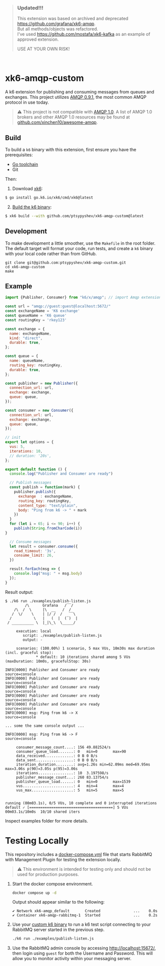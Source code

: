 > ### Updated!!!
>
> This extension was based on archived and deprecated https://github.com/grafana/xk6-amqp.  
> But all methods/objects was refactored.  
> I've used https://github.com/mostafa/xk6-kafka as an example of approved extension.
>
> USE AT YOUR OWN RISK!

<br />

# xk6-amqp-custom

A k6 extension for publishing and consuming messages from queues and exchanges.
This project utilizes [AMQP 0.9.1](https://www.rabbitmq.com/tutorials/amqp-concepts.html), the most common AMQP protocol in use today.

> :warning: This project is not compatible with [AMQP 1.0](http://docs.oasis-open.org/amqp/core/v1.0/os/amqp-core-overview-v1.0-os.html).
> A list of AMQP 1.0 brokers and other AMQP 1.0 resources may be found at [github.com/xinchen10/awesome-amqp](https://github.com/xinchen10/awesome-amqp).

## Build

To build a `k6` binary with this extension, first ensure you have the prerequisites:

- [Go toolchain](https://go101.org/article/go-toolchain.html)
- Git

Then:

1. Download [xk6](https://github.com/grafana/xk6):
  ```bash
  $ go install go.k6.io/xk6/cmd/xk6@latest
  ```

2. [Build the k6 binary](https://github.com/grafana/xk6#command-usage):
  ```bash
  $ xk6 build --with github.com/ptsypyshev/xk6-amqp-custom@latest
  ```

## Development
To make development a little smoother, use the `Makefile` in the root folder. The default target will format your code, run tests, and create a `k6` binary with your local code rather than from GitHub.

```shell
git clone git@github.com:ptsypyshev/xk6-amqp-custom.git
cd xk6-amqp-custom
make
```

## Example

```javascript
import {Publisher, Consumer} from "k6/x/amqp"; // import Amqp extension

const url = "amqp://guest:guest@localhost:5672/"
const exchangeName = 'K6 exchange'
const queueName = 'K6 queue'
const routingKey = 'rkey123'

const exchange = {
  name: exchangeName,
  kind: "direct",
  durable: true,
};

const queue = {
  name: queueName,
  routing_key: routingKey,
  durable: true,
};

const publisher = new Publisher({
  connection_url: url,
  exchange: exchange,
  queue: queue,
});

const consumer = new Consumer({
  connection_url: url,
  exchange: exchange,
  queue: queue,
});

// init
export let options = {
  vus: 5,
  iterations: 10,
  // duration: '20s',
};

export default function () {
  console.log("Publisher and Consumer are ready")

  // Publish messages
  const publish = function(mark) {
    publisher.publish({
      exchange  : exchangeName,
      routing_key: routingKey,
      content_type: "text/plain",
      body: "Ping from k6 -> " + mark
    })
  }
  for (let i = 65; i <= 90; i++) {
    publish(String.fromCharCode(i))
}

  // Consume messages
  let result = consumer.consume({
    read_timeout: '3s',
    consume_limit: 26,
  })

  result.forEach(msg => {
    console.log("msg: " + msg.body)
  });  
}
```

Result output:

```plain
$ ./k6 run ./examples/publish-listen.js
         /\      Grafana   /‾‾/  
    /\  /  \     |\  __   /  /   
   /  \/    \    | |/ /  /   ‾‾\ 
  /          \   |   (  |  (‾)  |
 / __________ \  |_|\_\  \_____/ 

     execution: local
        script: ./examples/publish-listen.js
        output: -

     scenarios: (100.00%) 1 scenario, 5 max VUs, 10m30s max duration (incl. graceful stop):
              * default: 10 iterations shared among 5 VUs (maxDuration: 10m0s, gracefulStop: 30s)

INFO[0000] Publisher and Consumer are ready              source=console
INFO[0000] Publisher and Consumer are ready              source=console
INFO[0000] Publisher and Consumer are ready              source=console
INFO[0000] Publisher and Consumer are ready              source=console
INFO[0000] Publisher and Consumer are ready              source=console
INFO[0000] msg: Ping from k6 -> X                        source=console

... some the same console output ...

INFO[0000] msg: Ping from k6 -> F                        source=console

     consumer_message_count....: 156 49.882524/s
     consumer_queue_load.......: 0   min=0       max=90  
     data_received.............: 0 B 0 B/s
     data_sent.................: 0 B 0 B/s
     iteration_duration........: avg=1.26s min=62.09ms med=69.95ms max=3.06s p(90)=3.05s p(95)=3.06s
     iterations................: 10  3.197598/s
     publisher_message_count...: 260 83.13754/s
     publisher_queue_load......: 0   min=0       max=1539
     vus.......................: 4   min=4       max=4   
     vus_max...................: 5   min=5       max=5   


running (00m03.1s), 0/5 VUs, 10 complete and 0 interrupted iterations
default ✓ [======================================] 5 VUs  00m03.1s/10m0s  10/10 shared iters

```

Inspect examples folder for more details.

# Testing Locally

This repository includes a [docker-compose.yml](./docker-compose.yml) file that starts RabbitMQ with Management Plugin for testing the extension locally.

> :warning: This environment is intended for testing only and should not be used for production purposes.

1. Start the docker compose environment.
   ```bash
   docker compose up -d
   ```
   Output should appear similar to the following:
   ```shell
   ✔ Network xk6-amqp_default       Created               ...    0.0s
   ✔ Container xk6-amqp-rabbitmq-1  Started               ...    0.2s
   ```
2. Use your [custom k6 binary](#build) to run a k6 test script connecting to your RabbitMQ server started in the previous step.
   ```bash
   ./k6 run ./examples/publish-listen.js
   ```
3. Use the RabbitMQ admin console by accessing [http://localhost:15672/](http://localhost:15672/), then login using `guest` for both the Username and Password.
   This will allow you to monitor activity within your messaging server.
